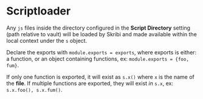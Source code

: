 # Scriptloader

Any `js` files inside the directory configured in the **Script Directory** setting (path relative to vault) will be loaded by Skribi and made available within the local context under the `s` object. 

Declare the exports with `module.exports = exports`, where exports is either: a function, or an object containing functions, ex: `module.exports = {foo, fum}`. 

If only one function is exported, it will exist as `s.x()` where `x` is the name of the **file**. If multiple functions are exported, they will exist *in* `s.x`, ex: `s.x.foo(), s.x.fum()`.    